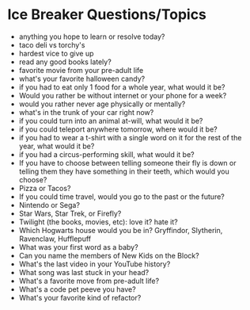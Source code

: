# Ice Breaker Questions/Topics

* anything you hope to learn or resolve today?
* taco deli vs torchy's
* hardest vice to give up
* read any good books lately?
* favorite movie from your pre-adult life
* what's your favorite halloween candy?
* if you had to eat only 1 food for a whole year, what would it be?
* Would you rather be without internet or your phone for a week?
* would you rather never age physically or mentally?
* what's in the trunk of your car right now?
* if you could turn into an animal at-will, what would it be?
* if you could teleport anywhere tomorrow, where would it be?
* if you had to wear a t-shirt with a single word on it for the rest of the year, what would it be?
* if you had a circus-performing skill, what would it be?
* If you have to choose between telling someone their fly is down or telling them they have something in their teeth, which would you choose?
* Pizza or Tacos?
* If you could time travel, would you go to the past or the future?
* Nintendo or Sega?
* Star Wars, Star Trek, or Firefly?
* Twilight (the books, movies, etc): love it? hate it?
* Which Hogwarts house would you be in? Gryffindor, Slytherin, Ravenclaw, Hufflepuff
* What was your first word as a baby?
* Can you name the members of New Kids on the Block?
* What's the last video in your YouTube history?
* What song was last stuck in your head?
* What's a favorite move from pre-adult life?
* What's a code pet peeve you have?
* What's your favorite kind of refactor?
